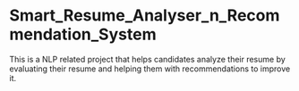 # Smart_Resume_Analyser_n_Recommendation_System
This is a NLP related project that helps candidates analyze their resume by evaluating their resume and helping them with  recommendations to improve it.

